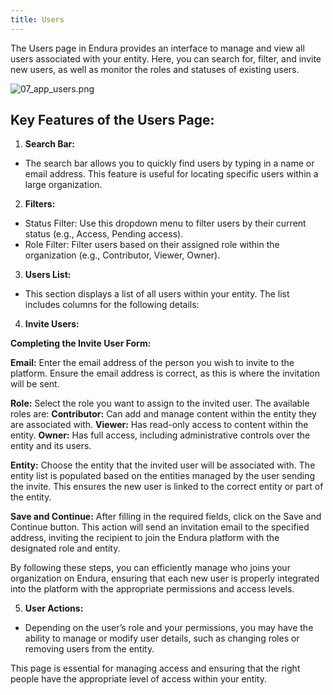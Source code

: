 ```yaml
---
title: Users
---
```


The Users page in Endura provides an interface to manage and view all users associated with your entity. Here, you can search for, filter, and invite new users, as well as monitor the roles and statuses of existing users.

![07\_app\_users.png](07_app_users.png)

## **Key Features of the Users Page:**

1. **Search Bar:**

- The search bar allows you to quickly find users by typing in a name or email address. This feature is useful for locating specific users within a large organization.

2. **Filters:**

- Status Filter: Use this dropdown menu to filter users by their current status (e.g., Access, Pending access).
- Role Filter: Filter users based on their assigned role within the organization (e.g., Contributor, Viewer, Owner).

3. **Users List:**

- This section displays a list of all users within your entity. The list includes columns for the following details:

4. **Invite Users:**

**Completing the Invite User Form:**

**Email:** Enter the email address of the person you wish to invite to the platform. Ensure the email address is correct, as this is where the invitation will be sent.

**Role:** Select the role you want to assign to the invited user. The available roles are: **Contributor:** Can add and manage content within the entity they are associated with. **Viewer:** Has read-only access to content within the entity. **Owner:** Has full access, including administrative controls over the entity and its users.

**Entity:** Choose the entity that the invited user will be associated with. The entity list is populated based on the entities managed by the user sending the invite. This ensures the new user is linked to the correct entity or part of the entity.

**Save and Continue:** After filling in the required fields, click on the Save and Continue button. This action will send an invitation email to the specified address, inviting the recipient to join the Endura platform with the designated role and entity.

By following these steps, you can efficiently manage who joins your organization on Endura, ensuring that each new user is properly integrated into the platform with the appropriate permissions and access levels.

5. **User Actions:**

- Depending on the user’s role and your permissions, you may have the ability to manage or modify user details, such as changing roles or removing users from the entity.

This page is essential for managing access and ensuring that the right people have the appropriate level of access within your entity.
